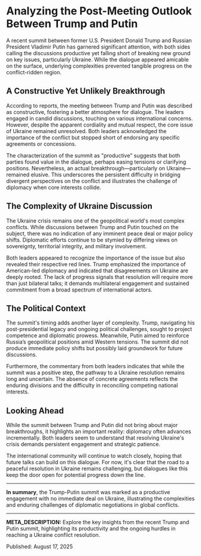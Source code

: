# Analyzing the Post-Meeting Outlook Between Trump and Putin

A recent summit between former U.S. President Donald Trump and Russian President Vladimir Putin has garnered significant attention, with both sides calling the discussions productive yet falling short of breaking new ground on key issues, particularly Ukraine. While the dialogue appeared amicable on the surface, underlying complexities prevented tangible progress on the conflict-ridden region.

## A Constructive Yet Unlikely Breakthrough

According to reports, the meeting between Trump and Putin was described as constructive, fostering a better atmosphere for dialogue. The leaders engaged in candid discussions, touching on various international concerns. However, despite the apparent cordiality and mutual respect, the core issue of Ukraine remained unresolved. Both leaders acknowledged the importance of the conflict but stopped short of endorsing any specific agreements or concessions.

The characterization of the summit as "productive" suggests that both parties found value in the dialogue, perhaps easing tensions or clarifying positions. Nevertheless, an actual breakthrough—particularly on Ukraine—remained elusive. This underscores the persistent difficulty in bridging divergent perspectives on the conflict and illustrates the challenge of diplomacy when core interests collide.

## The Complexity of Ukraine Discussion

The Ukraine crisis remains one of the geopolitical world's most complex conflicts. While discussions between Trump and Putin touched on the subject, there was no indication of any imminent peace deal or major policy shifts. Diplomatic efforts continue to be stymied by differing views on sovereignty, territorial integrity, and military involvement.

Both leaders appeared to recognize the importance of the issue but also revealed their respective red lines. Trump emphasized the importance of American-led diplomacy and indicated that disagreements on Ukraine are deeply rooted. The lack of progress signals that resolution will require more than just bilateral talks; it demands multilateral engagement and sustained commitment from a broad spectrum of international actors.

## The Political Context

The summit's timing adds another layer of complexity. Trump, navigating his post-presidential legacy and ongoing political challenges, sought to project competence and diplomatic prowess. Meanwhile, Putin aimed to reinforce Russia’s geopolitical positions amid Western tensions. The summit did not produce immediate policy shifts but possibly laid groundwork for future discussions.

Furthermore, the commentary from both leaders indicates that while the summit was a positive step, the pathway to a Ukraine resolution remains long and uncertain. The absence of concrete agreements reflects the enduring divisions and the difficulty in reconciling competing national interests.

## Looking Ahead

While the summit between Trump and Putin did not bring about major breakthroughs, it highlights an important reality: diplomacy often advances incrementally. Both leaders seem to understand that resolving Ukraine's crisis demands persistent engagement and strategic patience.

The international community will continue to watch closely, hoping that future talks can build on this dialogue. For now, it's clear that the road to a peaceful resolution in Ukraine remains challenging, but dialogues like this keep the door open for potential progress down the line.

---

**In summary**, the Trump-Putin summit was marked as a productive engagement with no immediate deal on Ukraine, illustrating the complexities and enduring challenges of diplomatic negotiations in global conflicts.

---

**META_DESCRIPTION:** Explore the key insights from the recent Trump and Putin summit, highlighting its productivity and the ongoing hurdles in reaching a Ukraine conflict resolution.

Published: August 17, 2025
